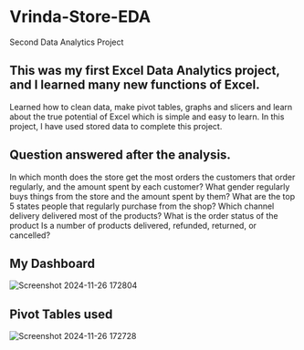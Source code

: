 # Vrinda-Store-EDA
Second Data Analytics Project
## This was my first Excel Data Analytics project, and I learned many new functions of Excel.
Learned how to clean data, make pivot tables,  graphs and slicers and learn about the true potential of Excel which is simple and easy to learn.
In this project, I have used stored data to complete this project.
## Question answered after the analysis.
In which month does the store get the most orders the customers that order regularly, and the amount spent by each customer?
What gender regularly buys things from the store and the amount spent by them?
What are the top 5 states people that regularly purchase from the shop?
Which channel delivery delivered most of the products? What is the order status of the product Is a number of products delivered, refunded, returned, or cancelled?
## My Dashboard 
![Screenshot 2024-11-26 172804](https://github.com/user-attachments/assets/eaa20708-7707-4a2d-b9f0-78a9b9a03535)
## Pivot Tables used
![Screenshot 2024-11-26 172728](https://github.com/user-attachments/assets/5c510f07-19b4-439b-9ba8-0ca3e084cf69)



